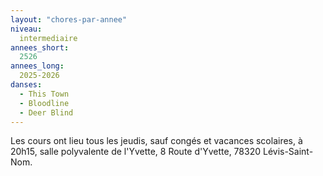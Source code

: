 ```yaml
---
layout: "chores-par-annee"
niveau:
  intermediaire
annees_short:
  2526
annees_long:
  2025-2026
danses:
  - This Town
  - Bloodline
  - Deer Blind
---
```


Les cours ont lieu tous les jeudis, sauf congés et vacances scolaires, à 20h15, salle
polyvalente de l'Yvette, 8 Route d'Yvette, 78320 Lévis-Saint-Nom.
